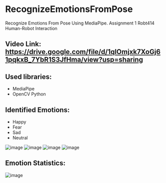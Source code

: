 # RecognizeEmotionsFromPose
Recognize Emotions From Pose Using MediaPipe. 
Assignment 1 Robt414 Human-Robot Interaction
## Video Link: https://drive.google.com/file/d/1qIOmjxk7XoGj61pqkxB_7YbR1S3JfHma/view?usp=sharing

## Used libraries:
* MediaPipe
* OpenCV Python

## Identified Emotions:
* Happy 
* Fear 
* Sad 
* Neutral

![image](https://github.com/Aniyar/RecognizeEmotionsFromPose/assets/45550980/cc5a1501-a669-4749-960e-5c246434ae7c)
![image](https://github.com/Aniyar/RecognizeEmotionsFromPose/assets/45550980/a9b1a489-c42c-4a74-83f7-0c3d273e55e0)
![image](https://github.com/Aniyar/RecognizeEmotionsFromPose/assets/45550980/d6e1c548-e509-4773-b1c0-a22a924b4811)
![image](https://github.com/Aniyar/RecognizeEmotionsFromPose/assets/45550980/ab84c011-7c22-44f2-87e6-dc88bb63ee03)


## Emotion Statistics:
![image](https://github.com/Aniyar/RecognizeEmotionsFromPose/assets/45550980/afee6214-889e-4ae8-a9b4-f5bd896c8720)


